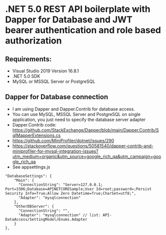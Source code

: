 # .NET 5.0 REST API boilerplate with Dapper for Database and JWT bearer authentication and role based authorization

## Requirements:
- Visual Studio 2019 Version 16.8.1
- .NET 5.0 SDK
- MySQL or MSSQL Server or PostgreSQL

## Dapper for Database connection
- I am using Dapper and Dapper.Contrib for database access. 
- You can use MySQL, MSSQL Server and PostgreSQL on single application, you just need to specify the database server adapter
- Dapper.Contrib code: https://github.com/StackExchange/Dapper/blob/main/Dapper.Contrib/SqlMapperExtensions.cs
- https://github.com/MiniProfiler/dotnet/issues/290
- https://stackoverflow.com/questions/50581540/dapper-contrib-and-miniprofiler-for-mysql-integration-issues?utm_medium=organic&utm_source=google_rich_qa&utm_campaign=google_rich_qa
- See appsettings.js
```
"DatabaseSettings": {
    "Main": {
      "ConnectionString": "Server=127.0.0.1; Port=3306;Database=APINETCORESample;User Id=root;password=;Persist Security Info=True;Allow Zero Datetime=True;CharSet=utf8;",
      "Adapter": "mysqlconnection"
    },
	"OtherDBServer": {
      "ConnectionString": "",
      "Adapter": "mysqlconnection" // list: API-DataAccess/SettingModel/Enums.Adapter
    }
},
```